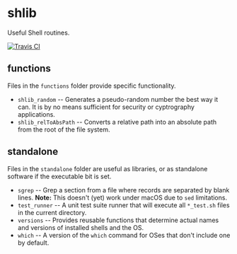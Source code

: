 # shlib

Useful Shell routines.

[![Travis CI](https://travis-ci.org/kward/shlib.png?branch=master)](https://travis-ci.org/kward/shlib)

## functions

Files in the `functions` folder provide specific functionality.

- `shlib_random` -- Generates a pseudo-random number the best way it can. It is by no means sufficient for security or cyptrography applications.
- `shlib_relToAbsPath` -- Converts a relative path into an absolute path from
  the root of the file system.

## standalone

Files in the `standalone` folder are useful as libraries, or as standalone
software if the executable bit is set.

- `sgrep` -- Grep a section from a file where records are separated by blank lines. **Note:** This doesn't (yet) work under macOS due to `sed` limitations.
- `test_runner` -- A unit test suite runner that will execute all `*_test.sh` files in the current directory.
- `versions` -- Provides reusable functions that determine actual names and
  versions of installed shells and the OS.
- `which` -- A version of the `which` command for OSes that don't include one by default.
